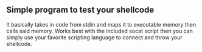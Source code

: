## Simple program to test your shellcode

It basically takes in code from stdin and maps it to executable memory then calls said memory. Works best with the included socat 
script then you can simply use your favorite scripting language to connect and throw your shellcode. 
